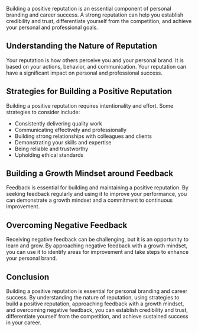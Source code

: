 
Building a positive reputation is an essential component of personal branding and career success. A strong reputation can help you establish credibility and trust, differentiate yourself from the competition, and achieve your personal and professional goals.

Understanding the Nature of Reputation
--------------------------------------

Your reputation is how others perceive you and your personal brand. It is based on your actions, behavior, and communication. Your reputation can have a significant impact on personal and professional success.

Strategies for Building a Positive Reputation
---------------------------------------------

Building a positive reputation requires intentionality and effort. Some strategies to consider include:

* Consistently delivering quality work
* Communicating effectively and professionally
* Building strong relationships with colleagues and clients
* Demonstrating your skills and expertise
* Being reliable and trustworthy
* Upholding ethical standards

Building a Growth Mindset around Feedback
-----------------------------------------

Feedback is essential for building and maintaining a positive reputation. By seeking feedback regularly and using it to improve your performance, you can demonstrate a growth mindset and a commitment to continuous improvement.

Overcoming Negative Feedback
----------------------------

Receiving negative feedback can be challenging, but it is an opportunity to learn and grow. By approaching negative feedback with a growth mindset, you can use it to identify areas for improvement and take steps to enhance your personal brand.

Conclusion
----------

Building a positive reputation is essential for personal branding and career success. By understanding the nature of reputation, using strategies to build a positive reputation, approaching feedback with a growth mindset, and overcoming negative feedback, you can establish credibility and trust, differentiate yourself from the competition, and achieve sustained success in your career.
